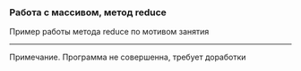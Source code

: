 <h3>Работа с массивом, метод reduce</h3>
<p>Пример работы метода reduce по мотивом занятия</p>
<hr>
<p>Примечание. Программа не совершенна, требует доработки</p>

